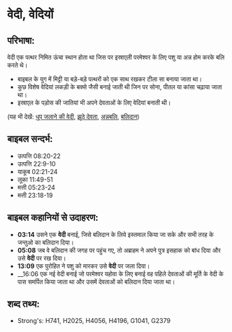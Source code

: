 # वेदी, वेदियों #

## परिभाषा: ##

वेदी एक पत्थर निमित ऊंचा स्थान होता था जिस पर इस्राएली परमेश्वर के लिए पशु या अन्न होम करके बलि करते थे।

* बाइबल के युग में मिट्टी या बड़े-बड़े पत्थरों को एक साथ रखकर टीला सा बनाया जाता था।
* कुछ विशेष वेदियां लकड़ी के बक्से जैसी बनाई जाती थी जिन पर सोना, पीतल या कांसा चढ़ाया जाता था।
* इस्राएल के पड़ोस की जातियां भी अपने देवताओं के लिए वेदियां बनाती थी।

(यह भी देखें: [धूप जलाने की वेदी](../altarofincense.md), [झूठे देवता](../falsegod.md), [अन्नबलि](../grainoffering.md), [बलिदान](../sacrifice.md))

## बाइबल सन्दर्भ: ##

* उत्पत्ति 08:20-22
* उत्पत्ति 22:9-10
* याकूब 02:21-24
* लूका 11:49-51
* मत्ती 05:23-24
* मत्ती 23:18-19

## बाइबल कहानियों से उदाहरण: ##

* __03:14__ उसने एक __वेदी__ बनाई, जिसे बलिदान के लिये इस्तमाल किया जा सके और सभी तरह के जन्तुओ का बलिदान दिया।
* __05:08__ जब वे बलिदान की जगह पर पहुंच गए, तो अब्राहम ने अपने पुत्र इसहाक को बांध दिया और उसे __वेदी__ पर रख दिया।
* __13:09__  एक पुरोहित ने पशु को मारकर उसे __वेदी__ पर जला दिया।
* __16:06 एक नई वेदी बनाई जो परमेश्वर यहोवा के लिए बनाई वह पहिले देवताओं की मूर्ति के वेदी के पास समर्पित किया जाता था और उसमें देवताओं को बलिदान दिया जाता था।

## शब्द तथ्य: ##

* Strong's: H741, H2025, H4056, H4196, G1041, G2379
